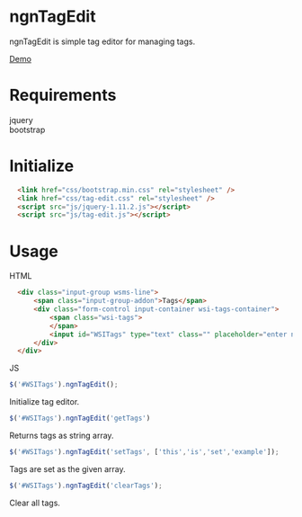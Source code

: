 ngnTagEdit
======================
ngnTagEdit is simple tag editor for managing tags. 

[Demo](http://tenkstudios.com/products/tag-edit/index.html)

Requirements
======================
  jquery  
  bootstrap
  
Initialize
======================
  ```html
    <link href="css/bootstrap.min.css" rel="stylesheet" />
    <link href="css/tag-edit.css" rel="stylesheet" />
    <script src="js/jquery-1.11.2.js"></script>
    <script src="js/tag-edit.js"></script>
  ```

Usage
======================
  HTML
  ```html
    <div class="input-group wsms-line">
        <span class="input-group-addon">Tags</span>
        <div class="form-control input-container wsi-tags-container">
            <span class="wsi-tags">
            </span>
            <input id="WSITags" type="text" class="" placeholder="enter new tag" />
        </div>
    </div>  
  ```


JS
  ```js
  $('#WSITags').ngnTagEdit(); 
  ```
  Initialize tag editor.
  
  ```js
  $('#WSITags').ngnTagEdit('getTags') 
  ```
  Returns tags as string array.
  
  ```js
  $('#WSITags').ngnTagEdit('setTags', ['this','is','set','example']); 
  ```
  Tags are set as the given array.
  
  ```js
  $('#WSITags').ngnTagEdit('clearTags');
  ```
  Clear all tags.
